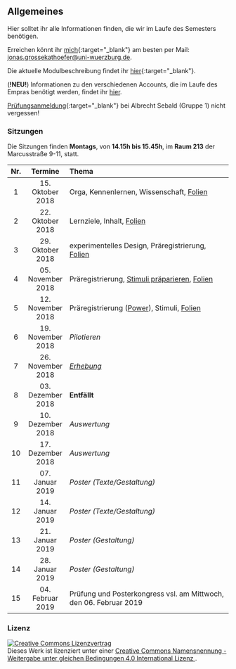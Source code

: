 Allgemeines
-----------

Hier solltet ihr alle Informationen finden, die wir im Laufe des Semesters benötigen.

Erreichen könnt ihr [mich](http://www.i1.psychologie.uni-wuerzburg.de/ekp/personen/jonas-grossekathoefer/msc-jonas-grossekathoefer/){:target="\_blank"} am besten per Mail: <jonas.grossekathoefer@uni-wuerzburg.de>.

Die aktuelle Modulbeschreibung findet ihr [hier](https://www2.uni-wuerzburg.de/mhb/MB-de-06-PSY-EFM-152-m01.pdf){:target="\_blank"}.

(**!NEU!**) Informationen zu den verschiedenen Accounts, die im Laufe des Empras benötigt werden, findet ihr [hier](material/account.html).

[Prüfungsanmeldung](https://www-sbhome1.zv.uni-wuerzburg.de/qisserver/rds?state=verpublish&status=init&vmfile=no&publishid=201046&moduleCall=webInfo&publishConfFile=webInfo&publishSubDir=veranstaltung){:target="\_blank"} bei Albrecht Sebald (Gruppe 1) nicht vergessen!

### Sitzungen

Die Sitzungen finden **Montags**, von **14.15h bis 15.45h**, im **Raum 213** der Marcusstraße 9-11, statt.

<table>
<colgroup>
<col width="4%" />
<col width="14%" />
<col width="81%" />
</colgroup>
<thead>
<tr class="header">
<th align="center">Nr.</th>
<th align="center">Termine</th>
<th align="left">Thema</th>
</tr>
</thead>
<tbody>
<tr class="odd">
<td align="center">1</td>
<td align="center">15. Oktober 2018</td>
<td align="left">Orga, Kennenlernen, Wissenschaft, <a href="slides/sitzung01-orga.html">Folien</a></td>
</tr>
<tr class="even">
<td align="center">2</td>
<td align="center">22. Oktober 2018</td>
<td align="left">Lernziele, Inhalt, <a href="slides/sitzung02-inhalt.html">Folien</a></td>
</tr>
<tr class="odd">
<td align="center">3</td>
<td align="center">29. Oktober 2018</td>
<td align="left">experimentelles Design, Präregistrierung, <a href="slides/sitzung03-vorbereitung.html">Folien</a></td>
</tr>
<tr class="even">
<td align="center">4</td>
<td align="center">05. November 2018</td>
<td align="left">Präregistrierung, <a href="material/instruction.html">Stimuli präparieren</a>, <a href="slides/sitzung04-prereg.html">Folien</a></td>
</tr>
<tr class="odd">
<td align="center">5</td>
<td align="center">12. November 2018</td>
<td align="left">Präregistrierung (<a href="http://rpsychologist.com/d3/NHST/">Power</a>), Stimuli, <a href="slides/sitzung05-power.html">Folien</a></td>
</tr>
<tr class="even">
<td align="center">6</td>
<td align="center">19. November 2018</td>
<td align="left"><em>Pilotieren</em></td>
</tr>
<tr class="odd">
<td align="center">7</td>
<td align="center">26. November 2018</td>
<td align="left"><em><a href="material/instruction-experiment.html">Erhebung</a></em></td>
</tr>
<tr class="even">
<td align="center">8</td>
<td align="center">03. Dezember 2018</td>
<td align="left"><strong>Entfällt</strong></td>
</tr>
<tr class="odd">
<td align="center">9</td>
<td align="center">10. Dezember 2018</td>
<td align="left"><em>Auswertung</em></td>
</tr>
<tr class="even">
<td align="center">10</td>
<td align="center">17. Dezember 2018</td>
<td align="left"><em>Auswertung</em></td>
</tr>
<tr class="odd">
<td align="center">11</td>
<td align="center">07. Januar 2019</td>
<td align="left"><em>Poster (Texte/Gestaltung)</em></td>
</tr>
<tr class="even">
<td align="center">12</td>
<td align="center">14. Januar 2019</td>
<td align="left"><em>Poster (Texte/Gestaltung)</em></td>
</tr>
<tr class="odd">
<td align="center">13</td>
<td align="center">21. Januar 2019</td>
<td align="left"><em>Poster (Gestaltung)</em></td>
</tr>
<tr class="even">
<td align="center">14</td>
<td align="center">28. Januar 2019</td>
<td align="left"><em>Poster (Gestaltung)</em></td>
</tr>
<tr class="odd">
<td align="center">15</td>
<td align="center">04. Februar 2019</td>
<td align="left">Prüfung und Posterkongress vsl. am Mittwoch, den 06. Februar 2019</td>
</tr>
</tbody>
</table>

### Lizenz

<a rel="license" href="http://creativecommons.org/licenses/by-sa/4.0/"><img alt="Creative Commons Lizenzvertrag" style="border-width:0" src="https://i.creativecommons.org/l/by-sa/4.0/88x31.png" /></a><br />Dieses Werk ist lizenziert unter einer <a rel="license" href="http://creativecommons.org/licenses/by-sa/4.0/">Creative Commons Namensnennung - Weitergabe unter gleichen Bedingungen 4.0 International Lizenz </a>.
